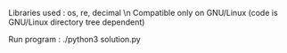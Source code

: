 Libraries used : os, re, decimal \n
Compatible only on GNU/Linux (code is GNU/Linux directory tree dependent)

Run program :
./python3 solution.py
